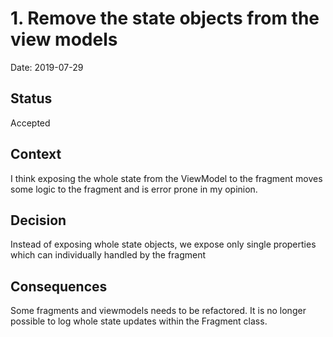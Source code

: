 # 1. Remove the state objects from the view models

Date: 2019-07-29

## Status

Accepted

## Context

I think exposing the whole state from the ViewModel to the fragment moves some logic to the fragment and is error prone
in my opinion.

## Decision

Instead of exposing whole state objects, we expose only single properties which can individually handled by the fragment

## Consequences

Some fragments and viewmodels needs to be refactored. It is no longer possible to log whole state updates within the
Fragment class.